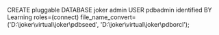 CREATE pluggable DATABASE joker admin USER pdbadmin identified BY Learning roles=(connect)
file_name_convert= ('D:\joker\virtual\joker\pdbseed', 'D:\joker\virtual\joker\pdborcl');
